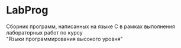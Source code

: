 # LabProg
Сборник программ, написанных на языке С  в рамках выполнения лабораторных работ по курсу  
"Языки программирования высокого уровня"
